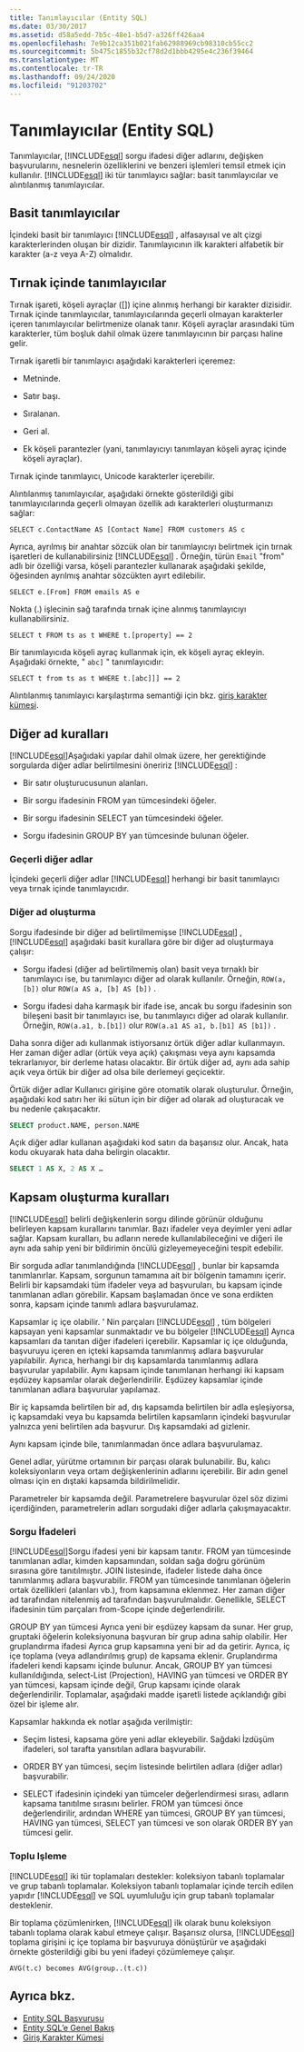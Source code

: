 ```yaml
---
title: Tanımlayıcılar (Entity SQL)
ms.date: 03/30/2017
ms.assetid: d58a5edd-7b5c-48e1-b5d7-a326ff426aa4
ms.openlocfilehash: 7e9b12ca351b021fab62988969cb98310cb55cc2
ms.sourcegitcommit: 5b475c1855b32cf78d2d1bbb4295e4c236f39464
ms.translationtype: MT
ms.contentlocale: tr-TR
ms.lasthandoff: 09/24/2020
ms.locfileid: "91203702"
---
```

# <a name="identifiers-entity-sql"></a>Tanımlayıcılar (Entity SQL)

Tanımlayıcılar, [!INCLUDE[esql](../../../../../../includes/esql-md.md)] sorgu ifadesi diğer adlarını, değişken başvurularını, nesnelerin özelliklerini ve benzeri işlemleri temsil etmek için kullanılır. [!INCLUDE[esql](../../../../../../includes/esql-md.md)] iki tür tanımlayıcı sağlar: basit tanımlayıcılar ve alıntılanmış tanımlayıcılar.  
  
## <a name="simple-identifiers"></a>Basit tanımlayıcılar  

 İçindeki basit bir tanımlayıcı [!INCLUDE[esql](../../../../../../includes/esql-md.md)] , alfasayısal ve alt çizgi karakterlerinden oluşan bir dizidir. Tanımlayıcının ilk karakteri alfabetik bir karakter (a-z veya A-Z) olmalıdır.  
  
## <a name="quoted-identifiers"></a>Tırnak içinde tanımlayıcılar  

 Tırnak işareti, köşeli ayraçlar ([]) içine alınmış herhangi bir karakter dizisidir. Tırnak içinde tanımlayıcılar, tanımlayıcılarında geçerli olmayan karakterler içeren tanımlayıcılar belirtmenize olanak tanır. Köşeli ayraçlar arasındaki tüm karakterler, tüm boşluk dahil olmak üzere tanımlayıcının bir parçası haline gelir.  
  
 Tırnak işaretli bir tanımlayıcı aşağıdaki karakterleri içeremez:  
  
- Metninde.  
  
- Satır başı.  
  
- Sıralanan.  
  
- Geri al.  
  
- Ek köşeli parantezler (yani, tanımlayıcıyı tanımlayan köşeli ayraç içinde köşeli ayraçlar).  
  
 Tırnak içinde tanımlayıcı, Unicode karakterler içerebilir.  
  
 Alıntılanmış tanımlayıcılar, aşağıdaki örnekte gösterildiği gibi tanımlayıcılarında geçerli olmayan özellik adı karakterleri oluşturmanızı sağlar:  
  
 `SELECT c.ContactName AS [Contact Name] FROM customers AS c`  
  
 Ayrıca, ayrılmış bir anahtar sözcük olan bir tanımlayıcıyı belirtmek için tırnak işaretleri de kullanabilirsiniz [!INCLUDE[esql](../../../../../../includes/esql-md.md)] . Örneğin, türün `Email` "from" adlı bir özelliği varsa, köşeli parantezler kullanarak aşağıdaki şekilde, öğesinden ayrılmış anahtar sözcükten ayırt edilebilir.  
  
 `SELECT e.[From] FROM emails AS e`  
  
 Nokta (.) işlecinin sağ tarafında tırnak içine alınmış tanımlayıcıyı kullanabilirsiniz.  
  
 `SELECT t FROM ts as t WHERE t.[property] == 2`  
  
 Bir tanımlayıcıda köşeli ayraç kullanmak için, ek köşeli ayraç ekleyin. Aşağıdaki örnekte, " `abc]` " tanımlayıcıdır:  
  
 `SELECT t from ts as t WHERE t.[abc]]] == 2`  
  
 Alıntılanmış tanımlayıcı karşılaştırma semantiği için bkz. [giriş karakter kümesi](input-character-set-entity-sql.md).  
  
## <a name="aliasing-rules"></a>Diğer ad kuralları  

 [!INCLUDE[esql](../../../../../../includes/esql-md.md)]Aşağıdaki yapılar dahil olmak üzere, her gerektiğinde sorgularda diğer adlar belirtilmesini öneririz [!INCLUDE[esql](../../../../../../includes/esql-md.md)] :  
  
- Bir satır oluşturucusunun alanları.  
  
- Bir sorgu ifadesinin FROM yan tümcesindeki öğeler.  
  
- Bir sorgu ifadesinin SELECT yan tümcesindeki öğeler.  
  
- Sorgu ifadesinin GROUP BY yan tümcesinde bulunan öğeler.  
  
### <a name="valid-aliases"></a>Geçerli diğer adlar  

 İçindeki geçerli diğer adlar [!INCLUDE[esql](../../../../../../includes/esql-md.md)] herhangi bir basit tanımlayıcı veya tırnak içinde tanımlayıcıdır.  
  
### <a name="alias-generation"></a>Diğer ad oluşturma  

 Sorgu ifadesinde bir diğer ad belirtilmemişse [!INCLUDE[esql](../../../../../../includes/esql-md.md)] , [!INCLUDE[esql](../../../../../../includes/esql-md.md)] aşağıdaki basit kurallara göre bir diğer ad oluşturmaya çalışır:  
  
- Sorgu ifadesi (diğer ad belirtilmemiş olan) basit veya tırnaklı bir tanımlayıcı ise, bu tanımlayıcı diğer ad olarak kullanılır. Örneğin, `ROW(a, [b])` olur `ROW(a AS a, [b] AS [b])` .  
  
- Sorgu ifadesi daha karmaşık bir ifade ise, ancak bu sorgu ifadesinin son bileşeni basit bir tanımlayıcı ise, bu tanımlayıcı diğer ad olarak kullanılır. Örneğin, `ROW(a.a1, b.[b1])` olur `ROW(a.a1 AS a1, b.[b1] AS [b1])` .  
  
 Daha sonra diğer adı kullanmak istiyorsanız örtük diğer adlar kullanmayın. Her zaman diğer adlar (örtük veya açık) çakışması veya aynı kapsamda tekrarlanıyor, bir derleme hatası olacaktır. Bir örtük diğer ad, aynı ada sahip açık veya örtük bir diğer ad olsa bile derlemeyi geçicektir.  
  
 Örtük diğer adlar Kullanıcı girişine göre otomatik olarak oluşturulur. Örneğin, aşağıdaki kod satırı her iki sütun için bir diğer ad olarak ad oluşturacak ve bu nedenle çakışacaktır.  
  
```sql  
SELECT product.NAME, person.NAME  
```  
  
 Açık diğer adlar kullanan aşağıdaki kod satırı da başarısız olur. Ancak, hata kodu okuyarak hata daha belirgin olacaktır.  
  
```sql  
SELECT 1 AS X, 2 AS X …  
```  
  
## <a name="scoping-rules"></a>Kapsam oluşturma kuralları  

 [!INCLUDE[esql](../../../../../../includes/esql-md.md)] belirli değişkenlerin sorgu dilinde görünür olduğunu belirleyen kapsam kurallarını tanımlar. Bazı ifadeler veya deyimler yeni adlar sağlar. Kapsam kuralları, bu adların nerede kullanılabileceğini ve diğeri ile aynı ada sahip yeni bir bildirimin öncülü gizleyemeyeceğini tespit edebilir.  
  
 Bir sorguda adlar tanımlandığında [!INCLUDE[esql](../../../../../../includes/esql-md.md)] , bunlar bir kapsamda tanımlanırlar. Kapsam, sorgunun tamamına ait bir bölgenin tamamını içerir. Belirli bir kapsamdaki tüm ifadeler veya ad başvuruları, bu kapsam içinde tanımlanan adları görebilir. Kapsam başlamadan önce ve sona erdikten sonra, kapsam içinde tanımlı adlara başvurulamaz.  
  
 Kapsamlar iç içe olabilir. ' Nin parçaları [!INCLUDE[esql](../../../../../../includes/esql-md.md)] , tüm bölgeleri kapsayan yeni kapsamlar sunmaktadır ve bu bölgeler [!INCLUDE[esql](../../../../../../includes/esql-md.md)] Ayrıca kapsamları da tanıtan diğer ifadeleri içerebilir. Kapsamlar iç içe olduğunda, başvuruyu içeren en içteki kapsamda tanımlanmış adlara başvurular yapılabilir. Ayrıca, herhangi bir dış kapsamlarda tanımlanmış adlara başvurular yapılabilir. Aynı kapsam içinde tanımlanan herhangi iki kapsam eşdüzey kapsamlar olarak değerlendirilir. Eşdüzey kapsamlar içinde tanımlanan adlara başvurular yapılamaz.  
  
 Bir iç kapsamda belirtilen bir ad, dış kapsamda belirtilen bir adla eşleşiyorsa, iç kapsamdaki veya bu kapsamda belirtilen kapsamların içindeki başvurular yalnızca yeni belirtilen ada başvurur. Dış kapsamdaki ad gizlenir.  
  
 Aynı kapsam içinde bile, tanımlanmadan önce adlara başvurulamaz.  
  
 Genel adlar, yürütme ortamının bir parçası olarak bulunabilir. Bu, kalıcı koleksiyonların veya ortam değişkenlerinin adlarını içerebilir. Bir adın genel olması için en dıştaki kapsamda bildirilmelidir.  
  
 Parametreler bir kapsamda değil. Parametrelere başvurular özel söz dizimi içerdiğinden, parametrelerin adları sorgudaki diğer adlarla çakışmayacaktır.  
  
### <a name="query-expressions"></a>Sorgu İfadeleri  

 [!INCLUDE[esql](../../../../../../includes/esql-md.md)]Sorgu ifadesi yeni bir kapsam tanıtır. FROM yan tümcesinde tanımlanan adlar, kimden kapsamından, soldan sağa doğru görünüm sırasına göre tanıtılmıştır. JOIN listesinde, ifadeler listede daha önce tanımlanmış adlara başvurabilir. FROM yan tümcesinde tanımlanan öğelerin ortak özellikleri (alanları vb.), from kapsamına eklenmez. Her zaman diğer ad tarafından nitelenmiş ad tarafından başvurulmalıdır. Genellikle, SELECT ifadesinin tüm parçaları from-Scope içinde değerlendirilir.  
  
 GROUP BY yan tümcesi Ayrıca yeni bir eşdüzey kapsam da sunar. Her grup, gruptaki öğelerin koleksiyonuna başvuran bir grup adına sahip olabilir. Her gruplandırma ifadesi Ayrıca grup kapsamına yeni bir ad da getirir. Ayrıca, iç içe toplama (veya adlandırılmış grup) de kapsama eklenir. Gruplandırma ifadeleri kendi kapsamı içinde bulunur. Ancak, GROUP BY yan tümcesi kullanıldığında, select-List (Projection), HAVING yan tümcesi ve ORDER BY yan tümcesi, kapsam içinde değil, Grup kapsamı içinde olarak değerlendirilir. Toplamalar, aşağıdaki madde işaretli listede açıklandığı gibi özel bir işleme alır.  
  
 Kapsamlar hakkında ek notlar aşağıda verilmiştir:  
  
- Seçim listesi, kapsama göre yeni adlar ekleyebilir. Sağdaki İzdüşüm ifadeleri, sol tarafta yansıtılan adlara başvurabilir.  
  
- ORDER BY yan tümcesi, seçim listesinde belirtilen adlara (diğer adlar) başvurabilir.  
  
- SELECT ifadesinin içindeki yan tümceler değerlendirmesi sırası, adların kapsama tanıtılme sırasını belirler. FROM yan tümcesi önce değerlendirilir, ardından WHERE yan tümcesi, GROUP BY yan tümcesi, HAVING yan tümcesi, SELECT yan tümcesi ve son olarak ORDER BY yan tümcesi gelir.  
  
### <a name="aggregate-handling"></a>Toplu Işleme  

 [!INCLUDE[esql](../../../../../../includes/esql-md.md)] iki tür toplamaları destekler: koleksiyon tabanlı toplamalar ve grup tabanlı toplamalar. Koleksiyon tabanlı toplamalar içinde tercih edilen yapıdır [!INCLUDE[esql](../../../../../../includes/esql-md.md)] ve SQL uyumluluğu için grup tabanlı toplamalar desteklenir.  
  
 Bir toplama çözümlenirken, [!INCLUDE[esql](../../../../../../includes/esql-md.md)] ilk olarak bunu koleksiyon tabanlı toplama olarak kabul etmeye çalışır. Başarısız olursa, [!INCLUDE[esql](../../../../../../includes/esql-md.md)] toplama girişini iç içe toplama bir başvuruya dönüştürür ve aşağıdaki örnekte gösterildiği gibi bu yeni ifadeyi çözümlemeye çalışır.  
  
 `AVG(t.c) becomes AVG(group..(t.c))`  
  
## <a name="see-also"></a>Ayrıca bkz.

- [Entity SQL Başvurusu](entity-sql-reference.md)
- [Entity SQL’e Genel Bakış](entity-sql-overview.md)
- [Giriş Karakter Kümesi](input-character-set-entity-sql.md)
